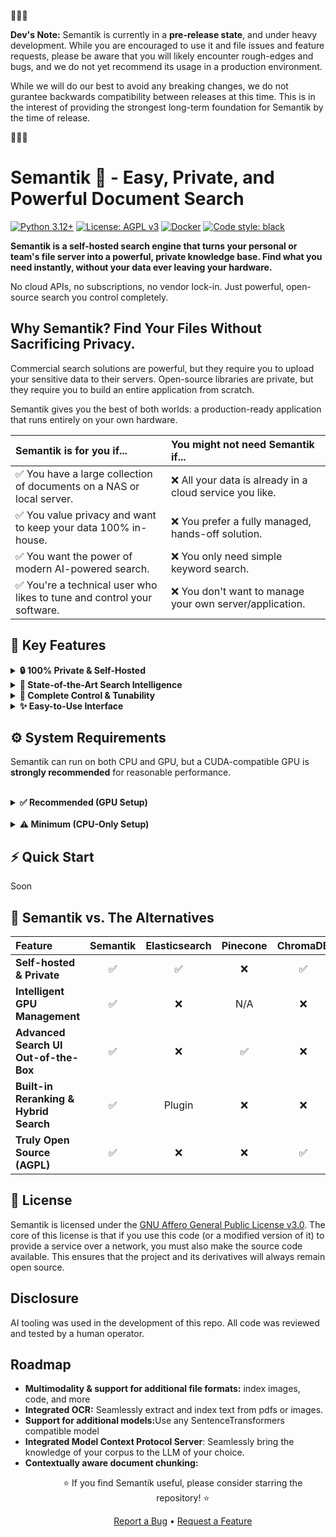 🚨🚨🚨

**Dev's Note:**  Semantik is currently in a **pre-release state**, and under heavy development. While you are encouraged to use it and file issues and feature requests, please be aware that you will likely encounter rough-edges and bugs, and we do not yet recommend its usage in a production environment. 

While we will do our best to avoid any breaking changes, we do not gurantee backwards compatibility between releases at this time. This is in the interest of providing the strongest long-term foundation for Semantik by the time of release.

🚨🚨🚨

# Semantik 🔎 - Easy, Private, and Powerful Document Search

[![Python 3.12+](https://img.shields.io/badge/python-3.12+-blue.svg)](https://www.python.org/downloads/)
[![License: AGPL v3](https://img.shields.io/badge/License-AGPL%20v3-blue.svg)](https://www.gnu.org/licenses/agpl-3.0)
[![Docker](https://img.shields.io/badge/docker-ready-blue.svg?logo=docker)](https://www.docker.com)
[![Code style: black](https://img.shields.io/badge/code%20style-black-000000.svg)](https://github.com/psf/black)

**Semantik is a self-hosted search engine that turns your personal or team's file server into a powerful, private knowledge base. Find what you need instantly, without your data ever leaving your hardware.**

No cloud APIs, no subscriptions, no vendor lock-in. Just powerful, open-source search you control completely.

## Why Semantik? Find Your Files Without Sacrificing Privacy.

Commercial search solutions are powerful, but they require you to upload your sensitive data to their servers. Open-source libraries are private, but they require you to build an entire application from scratch.

Semantik gives you the best of both worlds: a production-ready application that runs entirely on your own hardware.

| Semantik is for you if... | You might not need Semantik if... |
| :--- | :--- |
| ✅ You have a large collection of documents on a NAS or local server. | ❌ All your data is already in a cloud service you like. |
| ✅ You value privacy and want to keep your data 100% in-house. | ❌ You prefer a fully managed, hands-off solution. |
| ✅ You want the power of modern AI-powered search. | ❌ You only need simple keyword search. |
| ✅ You're a technical user who likes to tune and control your software. | ❌ You don't want to manage your own server/application. |

## 🌟 Key Features

<details>
<summary><strong>🔒 100% Private & Self-Hosted</strong></summary>
<br>
Your data and models stay on your hardware. Semantik makes zero external API calls. It's the perfect solution for searching sensitive work documents, research papers, or personal files.
</details>

<details>
<summary><strong>🧠 State-of-the-Art Search Intelligence</strong></summary>
<br>
Go beyond simple keyword matching. Semantik uses top-performing open-source AI models to understand the <i>meaning</i> of your documents.
<ul>
  <li><b>Semantic Search:</b> Find concepts, not just words.</li>
  <li><b>Cross-Encoder Reranking:</b> A two-stage search process delivers highly accurate and relevant results.</li>
  <li><b>Hybrid Search:</b> Combines the best of vector and keyword search for ultimate precision.</li>
  <li><b>Integrated RAG/Model Contex Protocol Server(Coming Soon):</b> Optionally, give an LLM of your choice the ability to reference and chat about your documents.</li>
</ul>
</details>

<details>
<summary><strong>🔧 Complete Control & Tunability</strong></summary>
<br>
Semantik is built for users who want to be in the driver's seat.
<ul>
  <li><b>Model Selection:</b> Choose from a wide range of open-source embedding models.</li>
  <li><b>Resource Management:</b> Tune performance for your specific hardware with quantization (float32, float16, int8) and adaptive batching.</li>
  <li><b>Intelligent GPU Handling:</b> Features automatic model loading/unloading to efficiently manage VRAM.</li>
  <li><b>Headless API:</b> The search engine can be run independently and integrated into your own scripts and pipelines.</li>
</ul>
</details>

<details>
<summary><strong>✨ Easy-to-Use Interface</strong></summary>
<br>
A powerful backend deserves a clean frontend.
<ul>
  <li><b>Intuitive UI:</b> Easily create and manage your search collections.</li>
  <li><b>Real-time Monitoring:</b> Watch your documents get processed with a detailed job monitor.</li>
  <li><b>Document Viewer:</b> Preview your search results directly in the app.</li>
</ul>
</details>



## ⚙️ System Requirements

Semantik can run on both CPU and GPU, but a CUDA-compatible GPU is **strongly recommended** for reasonable performance.

<br>

<details>
<summary><strong>✅ Recommended (GPU Setup)</strong></summary>
<br>

- **GPU**: NVIDIA GPU with CUDA support & **8GB+ of VRAM** (e.g., RTX 3060 / 4060 or newer).
- **CPU**: Modern quad-core or better.
- **RAM**: 16GB+.
- **STORAGE**:  SSD for model storage; HDD is fine for documents
- **Software**: Python 3.12, Cuda Toolkit, Docker & Docker Compose

> **Why the GPU?** Creating search embeddings is a highly parallel task. A GPU can be 10-100x faster than a CPU, turning a process that takes hours into one that takes minutes.

> **CUDA Setup Issues?** If you encounter CUDA library errors, see our [Troubleshooting Guide](TROUBLESHOOTING.md#cuda-library-issues-on-linux).

</details>

<br>

<details>
<summary><strong>⚠️ Minimum (CPU-Only Setup)</strong></summary>
<br>

- **CPU**: Modern quad-core or better.
- **RAM**: 16GB+.
- **Storage**: SSD for model storage; HDD is fine for documents
- **Software**: Python 3.12, Docker & Docker Compose.

> **Performance Note:** A CPU-only setup will be **very slow** for indexing and search. It is suitable for evaluation and small personal document collections only.

</details>

## ⚡ Quick Start

Soon

## 🤝 Semantik vs. The Alternatives

| Feature | Semantik | Elasticsearch | Pinecone | ChromaDB |
| :--- | :---: | :---: | :---: | :---: |
| **Self-hosted & Private** | ✅ | ✅ | ❌ | ✅ |
| **Intelligent GPU Management** | ✅ | ❌ | N/A | ❌ |
| **Advanced Search UI Out-of-the-Box** | ✅ | ❌ | ✅ | ❌ |
| **Built-in Reranking & Hybrid Search** | ✅ | Plugin | ❌ | ❌ |
| **Truly Open Source (AGPL)** | ✅ | ❌ | ❌ | ✅ |

## 📄 License

Semantik is licensed under the [GNU Affero General Public License v3.0](LICENSE). The core of this license is that if you use this code (or a modified version of it) to provide a service over a network, you must also make the source code available. This ensures that the project and its derivatives will always remain open source.



## **Disclosure**

AI tooling was used in the development of this repo. All code was reviewed and tested by a human operator.


## **Roadmap**
<ul>
<li><b>Multimodality & support for additional file formats:</b> index images, code, and more </li>
<li><b>Integrated OCR:</b> Seamlessly extract and index text from pdfs or images. </li>
<li><b>Support for additional models:</b>Use any SentenceTransformers compatible model</li>
<li><b>Integrated Model Context Protocol Server</b>: Seamlessly bring the knowledge of your corpus to the LLM of your choice.</li>
<li><b>Contextually aware document chunking:</b></li>
<ul>


<p align="center">
  ⭐ If you find Semantik useful, please consider starring the repository! ⭐
</p>
<p align="center">
  <a href="https://github.com/jbmiller10/semantik/issues">Report a Bug</a> •
  <a href="https://github.com/jbmiller10/semantik/discussions">Request a Feature</a>
</p>
